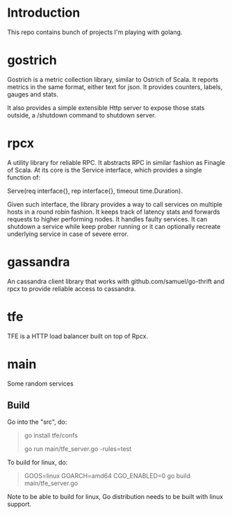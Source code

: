 Introduction
============
This repo contains bunch of projects I'm playing with golang.

gostrich
============

Gostrich is a metric collection library, similar to Ostrich of Scala. It reports metrics in the
same format, either text for json. It provides counters, labels, gauges and stats.

It also provides a simple extensible Http server to expose those stats outside, a /shutdown command
to shutdown server.

rpcx
==============

A utility library for reliable RPC. It abstracts RPC in similar fashion as Finagle of Scala. At its
core is the Service interface, which provides a single function of:

  Serve(req interface{}, rep interface{}, timeout time.Duration).

Given such interface, the library provides a way to call services on multiple hosts in a round robin
fashion. It keeps track of latency stats and forwards requests to higher performing nodes. It
handles faulty services. It can shutdown a service while keep prober running or it can optionally
recreate underlying service in case of severe error.

gassandra
==============

An cassandra client library that works with github.com/samuel/go-thrift and rpcx to provide
reliable access to cassandra.

tfe
==============

TFE is a HTTP load balancer built on top of Rpcx.

main
==============

Some random services

Build
-----

Go into the "src", do:
>  go install tfe/confs
>
>  go run main/tfe_server.go -rules=test
>

To build for linux, do:
>  GOOS=linux GOARCH=amd64 CGO_ENABLED=0 go build main/tfe_server.go

Note to be able to build for linux, Go distribution needs to be built with linux support.
